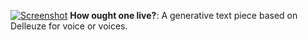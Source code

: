 [![Screenshot](/img/work/proj-4/1.png)](https://www.vgiles.net/projects/text/2)
**How ought one live?**: A generative text piece based on Delleuze for voice or voices. 